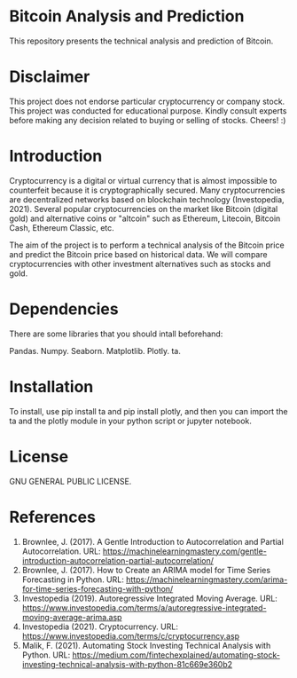 # Bitcoin Analysis and Prediction
This repository presents the technical analysis and prediction of Bitcoin.

# Disclaimer
This project does not endorse particular cryptocurrency or company stock. This project was conducted for educational purpose. Kindly consult experts before making any decision related to buying or selling of stocks. Cheers! :)

# Introduction
Cryptocurrency is a digital or virtual currency that is almost impossible to counterfeit because it is cryptographically secured. Many cryptocurrencies are decentralized networks based on blockchain technology (Investopedia, 2021). Several popular cryptocurrencies on the market like Bitcoin (digital gold) and alternative coins or "altcoin" such as Ethereum, Litecoin, Bitcoin Cash, Ethereum Classic, etc.

The aim of the project is to perform a technical analysis of the Bitcoin price and predict the Bitcoin price based on historical data. We will compare cryptocurrencies with other investment alternatives such as stocks and gold.

# Dependencies
There are some libraries that you should intall beforehand:

Pandas.
Numpy.
Seaborn.
Matplotlib.
Plotly.
ta.

# Installation
To install, use pip install ta and pip install plotly, and then you can import the ta and the plotly module in your python script or jupyter notebook.

# License
GNU GENERAL PUBLIC LICENSE.

# References
1. Brownlee, J. (2017). A Gentle Introduction to Autocorrelation and Partial Autocorrelation. URL: https://machinelearningmastery.com/gentle-introduction-autocorrelation-partial-autocorrelation/
2. Brownlee, J. (2017). How to Create an ARIMA model for Time Series Forecasting in Python. URL: https://machinelearningmastery.com/arima-for-time-series-forecasting-with-python/
3. Investopedia (2019). Autoregressive Integrated Moving Average. URL: https://www.investopedia.com/terms/a/autoregressive-integrated-moving-average-arima.asp
4. Investopedia (2021). Cryptocurrency. URL: https://www.investopedia.com/terms/c/cryptocurrency.asp
5. Malik, F. (2021). Automating Stock Investing Technical Analysis with Python. URL: https://medium.com/fintechexplained/automating-stock-investing-technical-analysis-with-python-81c669e360b2
